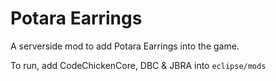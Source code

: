 # Potara Earrings
A serverside mod to add Potara Earrings into the game.

To run, add CodeChickenCore, DBC & JBRA into `eclipse/mods`
